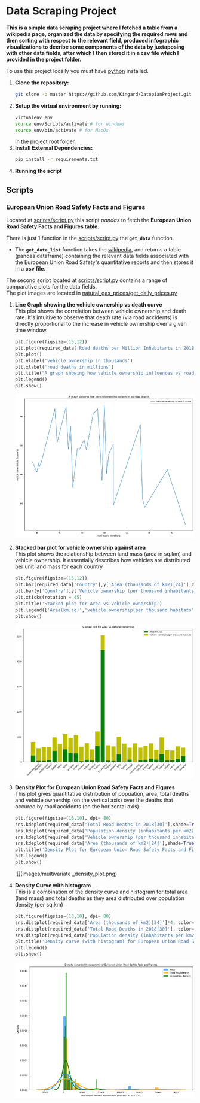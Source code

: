 

# Data Scraping Project

**This is a simple data scraping project where I fetched a table from a wikipedia page, organized the data by specifying 
the required rows and then sorting with respect to the relevant field, produced infographic visualizations to decribe some components
of the data by juxtaposing with other data fields, after which I then stored it in a csv file which I provided in the project folder.**  



To use this project locally you must have [python](https://www.python.org/downloads/) installed.

1. **Clone the repository:**
    ```sh
    git clone -b master https://github.com/Kingard/DatopianProject.git
    ```
2. **Setup the virtual environment by running:**
    ```sh
    virtualenv env
    source env/Scripts/activate # for windows
    source env/bin/activate # for MacOs
    ```
    in the project root folder.
3. **Install External Dependencies:**
    ```sh
    pip install -r requirements.txt

4. **Running the script**

## Scripts

### European Union Road Safety Facts and Figures
Located at [scripts/script.py](scripts/script.py) this script *pandas* to fetch the **European Union Road Safety Facts and Figures table**. 

There is just 1 function in the [scripts/script.py](scripts/script.py) the **`get_data`** function.<br>
- The **`get_data_list`** function takes the [wikipedia](https://en.wikipedia.org/wiki/Road_safety_in_Europe), and returns a table (pandas dataframe) containing the relevant data fields associated with the European Union Road Safety's quantitative reports and then stores it in a **csv file**.


The second script located at [scripts/script.py](scripts/script.py) contains a range of comparative plots for the data fields. <br> The plot images are located in [natural_gas_prices/get_daily_prices.py](natural_gas_prices/get_ng_prices.py) 

1.  **Line Graph showing the vehicle ownership vs death curve** <br> This plot shows the correlation between vehicle ownership and death rate. It's intuitive to observe that death rate (via road accidents) is directly proportional to the increase in vehicle ownership over a given time window.  
	```py
	plt.figure(figsize=(15,12))
	plt.plot(required_data['Road deaths per Million Inhabitants in 2018[30]'],required_data['Vehicle ownership (per thousand inhabitants) in 2016[28]'],label='vehicle ownership to deaths curve')
	plt.plot()
	plt.ylabel('vehicle ownership in thousands')
	plt.xlabel('road deaths in millions')
	plt.title("A graph showing how vehicle ownership influences vs road deaths")
	plt.legend()
	plt.show()
	```
	![](images/Vehicle_ownership_vs_death_toll.png) 

2.  **Stacked bar plot for vehicle ownership against area** <br> This plot shows the relationship between land mass (area in sq.km) and vehicle ownership. It essentially describes how vehicles are distributed per unit land mass for each country
	```py
	plt.figure(figsize=(15,12))
	plt.bar(required_data['Country'],y['Area (thousands of km2)[24]'],color='g')
	plt.bar(y['Country'],y['Vehicle ownership (per thousand inhabitants) in 2016[28]'],bottom= required_data['Area (thousands of km2)[24]'] ,color='y')
	plt.xticks(rotation = 45)
	plt.title('Stacked plot for Area vs Vehicle ownership')
	plt.legend(['Area(km.sq)','vehicle ownership(per thousand habitats',])
	plt.show()
	```
	![](images/Area_vs_vehicle_owner_stacked_plot.png)

3.  **Density Plot for European Union Road Safety Facts and Figures** <br> This plot gives quantitative distribution of popuation, area, total deaths and vehicle ownership (on the vertical axis) over the deaths that occured by road accidents (on the horizontal axis).
	```py
	plt.figure(figsize=(16,10), dpi= 80)
	sns.kdeplot(required_data['Total Road Deaths in 2018[30]'],shade=True, color="deeppink", label="total deaths", alpha=.7)
	sns.kdeplot(required_data['Population density (inhabitants per km2) in 2017[27]'],shade=True, color="dodgerblue", label="population density", alpha=.7)
	sns.kdeplot(required_data['Vehicle ownership (per thousand inhabitants) in 2016[28]'],shade=True, color="orange", label="Vehicle ownership", alpha=.7)
	sns.kdeplot(required_data['Area (thousands of km2)[24]'],shade=True, color="g", label="Area", alpha=.7)
	plt.title('Density Plot for European Union Road Safety Facts and Figures', fontsize=10)
	plt.legend()
	plt.show()
	```
	![](images/multivariate _density_plot.png)

4.  **Density Curve with histogram** <br> This is a combination of the density curve and histogram for total area (land mass) and total deaths as they area distributed over population density (per sq.km)
	```py
	plt.figure(figsize=(13,10), dpi= 80)
	sns.distplot(required_data['Area (thousands of km2)[24]']*4, color="dodgerblue", label="Area", hist_kws={'alpha':.7}, kde_kws={'linewidth':3})
	sns.distplot(required_data['Total Road Deaths in 2018[30]'], color="orange", label="Total road deaths", hist_kws={'alpha':.7}, kde_kws={'linewidth':3})
	sns.distplot(required_data['Population density (inhabitants per km2) in 2017[27]']*6, color="g", label="population density", hist_kws={'alpha':.7}, kde_kws={'linewidth':3})
	plt.title('Density curve (with histogram) for European Union Road Safety Facts and Figures', fontsize=10)
	plt.legend()
	plt.show()
	```
	![](images/multivariate_density_plot_with_histogram.png)